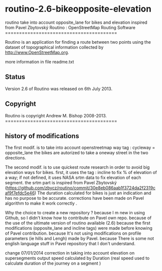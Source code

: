 routino-2.6-bikeopposite-elevation
==================================

routino take into account opposite_lane for bikes and elevation inspired from Pavel Zbytovský
Routino : OpenStreetMap Routing Software
                  ========================================


   Routino is an application for finding a route between two points using
   the dataset of topographical information collected by
   http://www.OpenStreetMap.org.

   more information in file readme.txt
   
   Status
   ------
   Version 2.6 of Routino was released on 6th July 2013.
   
   Copyright
   ---------
   Routino is copyright Andrew M. Bishop 2008-2013.
                 ========================================
                 
history of modifications 
------------------------
   The first modif. is to take into account openstreetmap way tag : cycleway = opposite_lane 
   the bikes are autorized to take a oneway street in the two directions. 
   
   The second modif. is to use quickest route research in order to avoid big elevation ways for bikes. 
   first, it uses the tag : incline to fix % of elevation of a way; if not defined, it uses NASA srtm data to 
   fix elevation of each segment. the srtm part is inspired from Pavel Zbytovský 
      (https://github.com/zbycz/routino/commit/30e8eb086aab1f3724da2f2319caf9f7efdc5e46) 
   The duration calculated for bikes is just an indication and has no purpose to be accurate. 
   corrections have been made on Pavel algorithm to make it work correctly . 
   
   Why the choice to create a new repository ?
     because I m new in using Github, so I didn't know how to contribute on Pavel own repo.
     because of the use of the ultimate version of routino available (2.6) 
     because the first modifications (opposite_lane and incline tags) were made before knowing of Pavel contribution.
     because It's not using modifications on profile parameters (ie hills and Lengh) made by Pavel.
     because There is some not english language stuff in Pavel repository that I don't understand. 
     
   change 07/01/2014 
      correction in taking into account elevation on supersegments
      output speed calculated by Duration (real speed used to calculate duration of the journey on a segment )
   
